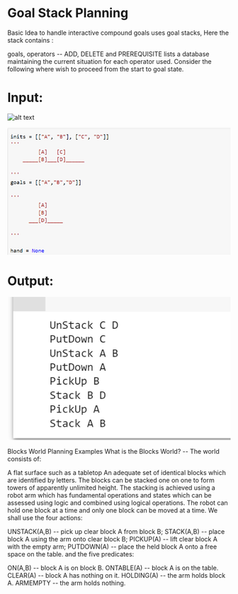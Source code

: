 # Goal Stack Planning
Basic Idea to handle interactive compound goals uses goal stacks, Here the stack contains :

goals,
operators -- ADD, DELETE and PREREQUISITE lists
a database maintaining the current situation for each operator used.
Consider the following where wish to proceed from the start to goal state.

# Input:

![alt text](https://users.cs.cf.ac.uk/Dave.Marshall/AI2/GSP.gif)

![Test Image 1](img1.PNG)


# Output:

![Test Image 2](img2.PNG)

Blocks World Planning Examples
What is the Blocks World? -- The world consists of:

A flat surface such as a tabletop
An adequate set of identical blocks which are identified by letters.
The blocks can be stacked one on one to form towers of apparently unlimited height.
The stacking is achieved using a robot arm which has fundamental operations and states which can be assessed using logic and combined using logical operations.
The robot can hold one block at a time and only one block can be moved at a time.
We shall use the four actions:

UNSTACK(A,B)
-- pick up clear block A from block B;
STACK(A,B)
-- place block A using the arm onto clear block B;
PICKUP(A)
-- lift clear block A with the empty arm;
PUTDOWN(A)
-- place the held block A onto a free space on the table.
and the five predicates:

ON(A,B)
-- block A is on block B.
ONTABLE(A)
-- block A is on the table.
CLEAR(A)
-- block A has nothing on it.
HOLDING(A)
-- the arm holds block A.
ARMEMPTY
-- the arm holds nothing.
